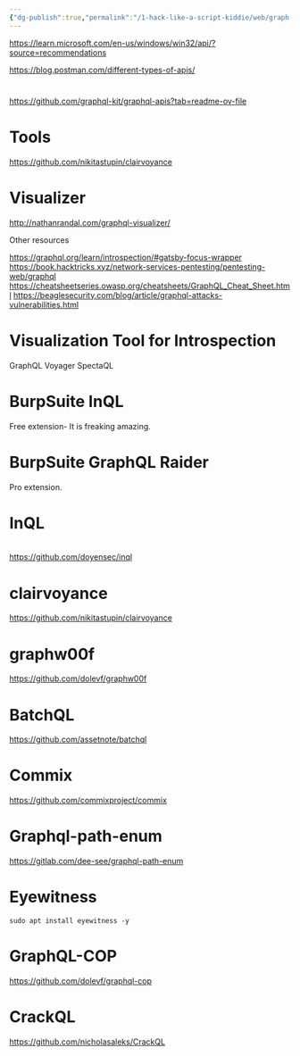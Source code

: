 ```yaml
---
{"dg-publish":true,"permalink":"/1-hack-like-a-script-kiddie/web/graph-ql/0-graph-ql-resources/","noteIcon":"","created":"2025-04-15T14:11:19.602-04:00"}
---
```


















https://learn.microsoft.com/en-us/windows/win32/api/?source=recommendations

https://blog.postman.com/different-types-of-apis/


# 
https://github.com/graphql-kit/graphql-apis?tab=readme-ov-file

# Tools
https://github.com/nikitastupin/clairvoyance

# Visualizer
http://nathanrandal.com/graphql-visualizer/



Other resources


https://graphql.org/learn/introspection/#gatsby-focus-wrapper
https://book.hacktricks.xyz/network-services-pentesting/pentesting-web/graphql
https://cheatsheetseries.owasp.org/cheatsheets/GraphQL_Cheat_Sheet.html
https://beaglesecurity.com/blog/article/graphql-attacks-vulnerabilities.html


# Visualization Tool for Introspection
GraphQL Voyager
SpectaQL 


# BurpSuite InQL
Free extension- It is freaking amazing. 

# BurpSuite GraphQL Raider
Pro extension. 


# InQL
\
https://github.com/doyensec/inql


# clairvoyance
https://github.com/nikitastupin/clairvoyance


# graphw00f
https://github.com/dolevf/graphw00f

# BatchQL
https://github.com/assetnote/batchql 

# Commix
https://github.com/commixproject/commix


# Graphql-path-enum
https://gitlab.com/dee-see/graphql-path-enum


# Eyewitness
```
sudo apt install eyewitness -y
```

# GraphQL-COP
https://github.com/dolevf/graphql-cop

# CrackQL
https://github.com/nicholasaleks/CrackQL
